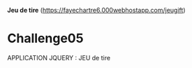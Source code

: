 
<b>Jeu de tire</b> (https://fayechartre6.000webhostapp.com/jeugift)


# Challenge05
APPLICATION JQUERY :  JEU de tire
